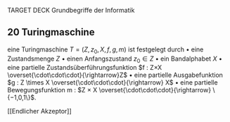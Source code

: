 TARGET DECK
Grundbegriffe der Informatik

20 Turingmaschine
---
eine Turingmaschine $T = (Z,z_0,X, f, g,m)$ ist festgelegt durch 
• eine Zustandsmenge $Z$ 
• einen Anfangszustand $z_0 ∈ Z$ 
• ein Bandalphabet $X$
• eine partielle Zustandsüberführungsfunktion $f : Z×X \overset{\cdot\cdot\cdot}{\rightarrow}Z$ 
• eine partielle Ausgabefunktion $g : Z \times X \overset{\cdot\cdot\cdot}{\rightarrow} X$ 
• eine partielle Bewegungsfunktion m : $Z × X \overset{\cdot\cdot\cdot}{\rightarrow} \{−1,0,1\}$.
<!--ID: 1707326815768-->


[[Endlicher Akzeptor]]